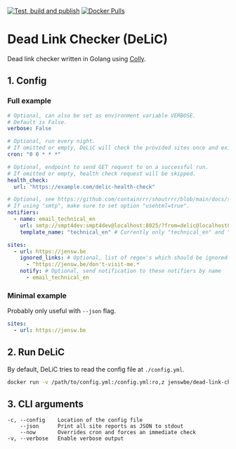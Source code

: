 [![Test, build and publish](https://github.com/JenswBE/dead-link-checker/actions/workflows/test-build-publish.yml/badge.svg?branch=main)](https://github.com/JenswBE/dead-link-checker/actions/workflows/test-build-publish.yml)
[![Docker Pulls](https://img.shields.io/docker/pulls/jenswbe/dead-link-checker)](https://hub.docker.com/r/jenswbe/dead-link-checker)

# Dead Link Checker (DeLiC)

Dead link checker written in Golang using [Colly](https://github.com/gocolly/colly).

## 1. Config

### Full example

```yaml
# Optional, can also be set as environment variable VERBOSE.
# Default is False.
verbose: False

# Optional, run every night.
# If omitted or empty, DeLiC will check the provided sites once and exit.
cron: "0 0 * * *"

# Optional, endpoint to send GET request to on a successful run.
# If omitted or empty, health check request will be skipped.
health_check:
  url: "https://example.com/delic-health-check"

# Optional, see https://github.com/containrrr/shoutrrr/blob/main/docs/services/overview.md for supported URL's.
# If using "smtp", make sure to set option "usehtml=true".
notifiers:
  - name: email_technical_en
    url: smtp://smpt4dev:smpt4dev@localhost:8025/?from=delic@localhost&to=admin1@localhost,admin2@localhost&usehtml=true&subject=Broken%20links%20found
    template_name: "technical_en" # Currently only "technical_en" and "simple_nl" supported

sites:
  - url: https://jensw.be
    ignored_links: # Optional, list of regex's which should be ignored
      - ^https://jensw.be/don't-visit-me.*
    notify: # Optional, send notification to these notifiers by name
      - email_technical_en
```

### Minimal example

Probably only useful with `--json` flag.

```yaml
sites:
  - url: https://jensw.be
```

## 2. Run DeLiC

By default, DeLiC tries to read the config file at `./config.yml`.

```bash
docker run -v /path/to/config.yml:/config.yml:ro,z jenswbe/dead-link-checker
```

## 3. CLI arguments

```
-c, --config    Location of the config file
    --json      Print all site reports as JSON to stdout
    --now       Overrides cron and forces an immediate check
-v, --verbose   Enable verbose output
```
